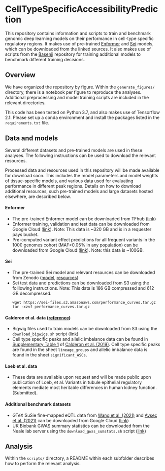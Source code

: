 # CellTypeSpecificAccessibilityPrediction

This repository contains information and scripts to train and benchmark genomic deep learning models on their performance in cell-type specific regulatory regions. It makes use of pre-trained [Enformer](https://github.com/deepmind/deepmind-research/tree/master/enformer) and [Sei](https://github.com/FunctionLab/sei-manuscript) models, which can be downloaded from the linked sources. It also makes use of scripts from the [Basenji](https://github.com/calico/basenji/tree/master) repository for training additional models to benchmark different training decisions.

## Overview

We have organized the repository by figure. Within the `generate_figures/` directory, there is a notebook per figure to reproduce the analyses. Additional preprocessing and model training scripts are included in the relevant directories. 

This code has been tested on Python 3.7, and also makes use of Tensorflow 2.1. Please set up a conda environment and install the packages listed in the `requirements.txt` file.

## Data and models

Several different datasets and pre-trained models are used in these analyses. The following instructions can be used to download the relevant resources.

Processed data and resources used in this repository will be made available for download soon. This includes the model parameters and model weights of tissue-specific models, and various data used for evaluating performance in different peak regions. Details on how to download additional resources, such pre-trained models and large datasets hosted elsewhere, are described below.

#### Enformer

* The pre-trained Enformer model can be downloaded from TFhub ([link](https://tfhub.dev/deepmind/enformer/1))
* Enformer training, validation and test data can be downloaded from Google Cloud ([link](https://console.cloud.google.com/storage/browser/basenji_barnyard/data)). Note: This data is ~320 GB and is in a requester pays bucket.
* Pre-computed variant effect predictions for all frequent variants in the 1000 genomes cohort (MAF>0.05% in any population) can be downloaded from Google Cloud ([link](https://console.cloud.google.com/storage/browser/dm-enformer/variant-scores/1000-genomes/enformer;tab=objects?prefix=&forceOnObjectsSortingFiltering=false)). Note: this data is ~100GB.

#### Sei

* The pre-trained Sei model and relevant resources can be downloaded from Zenodo ([model](https://zenodo.org/record/4906997), [resources](https://zenodo.org/record/4906962))
* Sei test data and predictions can be downloaded from S3 using the folllowing instructions. Note: This data is 186 GB compressed and 612 GB decompressed.
  ```
  wget https://sei-files.s3.amazonaws.com/performance_curves.tar.gz
  tar -xzvf performance_curves.tar.gz
  ```

#### Calderon et al. data ([reference](https://www.nature.com/articles/s41588-019-0505-9))

* Bigwig files used to train models can be downloaded from S3 using the `download_bigwigs.sh` script ([link](https://github.com/ni-lab/CellTypeSpecificAccessibilityPrediction/blob/main/scripts/tissue_specific_models/preprocess_calderon_data/download_bigwigs.sh))
* Cell type specific peaks and allelic imbalance data can be found in [Supplementary Table 1](https://static-content.springer.com/esm/art%3A10.1038%2Fs41588-019-0505-9/MediaObjects/41588_2019_505_MOESM3_ESM.xlsx) of [Calderon et al. (2019)](https://www.nature.com/articles/s41588-019-0505-9). Cell type specific peaks are found in the sheet `lineage_groups` and allelic imbalance data is found in the sheet `significant_ASCs`.

#### Loeb et al. data 

* These data are available upon request and will be made public upon publication of Loeb, et al. Variants in tubule epithelial regulatory elements mediate most heritable differences in human kidney function. (Submitted).

#### Additional benchmark datasets

* GTeX SuSie fine-mapped eQTL data from [Wang et al. (2021)](https://www.nature.com/articles/s41592-021-01252-x#ref-CR22) and [Avsec et al. (2021)](https://www.nature.com/articles/s41592-021-01252-x) can be downloaded from Google Cloud ([link](https://console.cloud.google.com/storage/browser/dm-enformer/data/gtex_fine))
* UK Biobank GWAS summary statistics can be downloaded from the Neale lab server using the `download_gwas_sumstats.sh` script ([link](https://github.com/ni-lab/CellTypeSpecificAccessibilityPrediction/blob/main/scripts/enformer/ldsc/download_gwas_sumstats.sh))

## Analysis

Within the `scripts/` directory, a README within each subfolder describes how to perform the relevant analysis.

